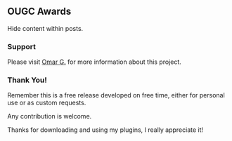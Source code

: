## OUGC Awards
Hide content within posts.

### Support
Please visit [Omar G.](https://omarg.me/thread?public/plugins/mybb-ougc-spoiler "Visit Omar.G") for more information about this project.

### Thank You!
Remember this is a free release developed on free time, either for personal use or as custom requests.

Any contribution is welcome.

Thanks for downloading and using my plugins, I really appreciate it!